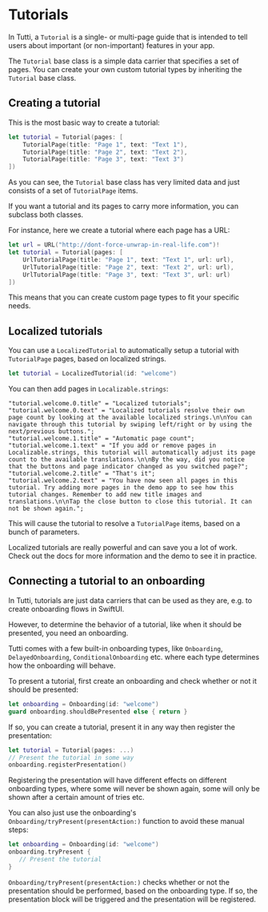 # Tutorials

In Tutti, a ``Tutorial`` is a single- or multi-page guide that is intended to tell users about important (or non-important) features in your app.

The `Tutorial` base class is a simple data carrier that specifies a set of pages. You can create your own custom tutorial types by inheriting the `Tutorial` base class.



## Creating a tutorial

This is the most basic way to create a tutorial:

```swift
let tutorial = Tutorial(pages: [
    TutorialPage(title: "Page 1", text: "Text 1"),
    TutorialPage(title: "Page 2", text: "Text 2"),
    TutorialPage(title: "Page 3", text: "Text 3")
])
```

As you can see, the ``Tutorial`` base class has very limited data and just consists of a set of ``TutorialPage`` items. 

If you want a tutorial and its pages to carry more information, you can subclass both classes.

For instance, here we create a tutorial where each page has a URL:

```swift
let url = URL("http://dont-force-unwrap-in-real-life.com")!
let tutorial = Tutorial(pages: [
    UrlTutorialPage(title: "Page 1", text: "Text 1", url: url),
    UrlTutorialPage(title: "Page 2", text: "Text 2", url: url),
    UrlTutorialPage(title: "Page 3", text: "Text 3", url: url)
])
```

This means that you can create custom page types to fit your specific needs.


## Localized tutorials

You can use a ``LocalizedTutorial`` to automatically setup a tutorial with ``TutorialPage`` pages, based on localized strings.

```swift
let tutorial = LocalizedTutorial(id: "welcome")
```

You can then add pages in `Localizable.strings`:

```
"tutorial.welcome.0.title" = "Localized tutorials";
"tutorial.welcome.0.text" = "Localized tutorials resolve their own page count by looking at the available localized strings.\n\nYou can navigate through this tutorial by swiping left/right or by using the next/previous buttons.";
"tutorial.welcome.1.title" = "Automatic page count";
"tutorial.welcome.1.text" = "If you add or remove pages in Localizable.strings, this tutorial will automatically adjust its page count to the available translations.\n\nBy the way, did you notice that the buttons and page indicator changed as you switched page?";
"tutorial.welcome.2.title" = "That's it";
"tutorial.welcome.2.text" = "You have now seen all pages in this tutorial. Try adding more pages in the demo app to see how this tutorial changes. Remember to add new title images and translations.\n\nTap the close button to close this tutorial. It can not be shown again.";
```

This will cause the tutorial to resolve a ``TutorialPage`` items, based on a bunch of parameters.

Localized tutorials are really powerful and can save you a lot of work. Check out the docs for more information and the demo to see it in practice.


## Connecting a tutorial to an onboarding

In Tutti, tutorials are just data carriers that can be used as they are, e.g. to create onboarding flows in SwiftUI. 

However, to determine the behavior of a tutorial, like when it should be presented, you need an onboarding. 

Tutti comes with a few built-in onboarding types, like ``Onboarding``, ``DelayedOnboarding``, ``ConditionalOnboarding`` etc. where each type determines how the onboarding will behave.

To present a tutorial, first create an onboarding and check whether or not it should be presented:

```swift
let onboarding = Onboarding(id: "welcome")
guard onboarding.shouldBePresented else { return }
```

If so, you can create a tutorial, present it in any way then register the presentation:

```swift
let tutorial = Tutorial(pages: ...)
// Present the tutorial in some way
onboarding.registerPresentation()
```

Registering the presentation will have different effects on different onboarding types, where some will never be shown again, some will only be shown after a certain amount of tries etc.

You can also just use the onboarding's ``Onboarding/tryPresent(presentAction:)`` function to avoid these manual steps:

```swift
let onboarding = Onboarding(id: "welcome")
onboarding.tryPresent { 
   // Present the tutorial
}
```

``Onboarding/tryPresent(presentAction:)`` checks whether or not the presentation should be performed, based on the onboarding type. If so, the presentation block will be triggered and the presentation will be registered.
